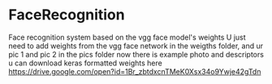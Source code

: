 # FaceRecognition
Face recognition system based on the vgg face model's weights
U just need to add weights from the vgg face network in the weigths folder, and ur pic 1 and pic 2 in the pics folder
now there is example photo and descriptors
u can download keras formatted weights here https://drive.google.com/open?id=1Br_zbtdxcnTMeK0Xsx34o9Ywje42gTdn
